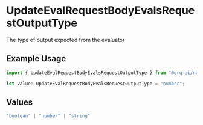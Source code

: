 # UpdateEvalRequestBodyEvalsRequestOutputType

The type of output expected from the evaluator

## Example Usage

```typescript
import { UpdateEvalRequestBodyEvalsRequestOutputType } from "@orq-ai/node/models/operations";

let value: UpdateEvalRequestBodyEvalsRequestOutputType = "number";
```

## Values

```typescript
"boolean" | "number" | "string"
```